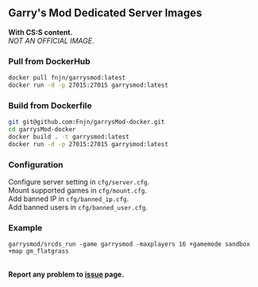 ##  Garry's Mod Dedicated Server Images
**With CS:S content.**<br/>
*NOT AN OFFICIAL IMAGE.*<br/>

### Pull from DockerHub
```bash
docker pull fnjn/garrysmod:latest
docker run -d -p 27015:27015 garrysmod:latest
```

### Build from Dockerfile
```bash
git git@github.com:Fnjn/garrysMod-docker.git
cd garrysMod-docker
docker build . -t garrysmod:latest
docker run -d -p 27015:27015 garrysmod:latest
```

### Configuration
Configure server setting in `cfg/server.cfg`.<br/>
Mount supported games in `cfg/mount.cfg`.<br/>
Add banned IP in `cfg/banned_ip.cfg`.<br/>
Add banned users in `cfg/banned_user.cfg`.<br/>

### Example

```
garrysmod/srcds_run -game garrysmod -maxplayers 16 +gamemode sandbox +map gm_flatgrass
```

<br/>**Report any problem to [issue](https://github.com/Fnjn/garrysMod-docker/issues) page.**<br/>
